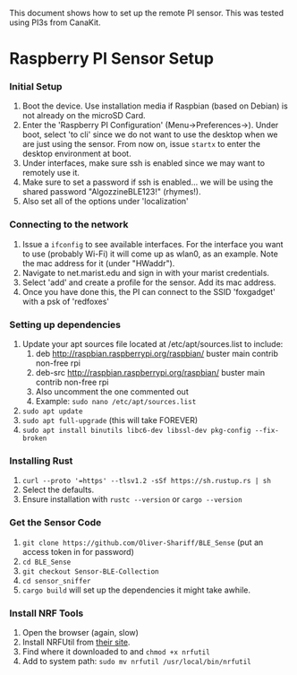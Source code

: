This document shows how to set up the remote PI sensor. This was tested using PI3s from CanaKit.

# Raspberry PI Sensor Setup

### Initial Setup
1. Boot the device. Use installation media if Raspbian (based on Debian) is not already on the microSD Card.
1. Enter the 'Raspberry PI Configuration' (Menu->Preferences->). Under boot, select 'to cli' since we do not want to use the desktop when we are just using the sensor. From now on, issue `startx` to enter the desktop environment at boot.
1. Under interfaces, make sure ssh is enabled since we may want to remotely use it.
1. Make sure to set a password if ssh is enabled... we will be using the shared password "AlgozzineBLE123!" (rhymes!).
1. Also set all of the options under 'localization'

### Connecting to the network
1. Issue a `ifconfig` to see available interfaces. For the interface you want to use (probably Wi-Fi) it will come up as wlan0, as an example. Note the mac address for it (under "HWaddr").
1. Navigate to net.marist.edu and sign in with your marist credentials. 
1. Select 'add' and create a profile for the sensor. Add its mac address. 
1. Once you have done this, the PI can connect to the SSID 'foxgadget' with a psk of 'redfoxes'

### Setting up dependencies
1. Update your apt sources file located at /etc/apt/sources.list to include:
    1. deb http://raspbian.raspberrypi.org/raspbian/ buster main contrib non-free rpi
    1. deb-src http://raspbian.raspberrypi.org/raspbian/ buster main contrib non-free rpi
    1. Also uncomment the one commented out
    1. Example: `sudo nano /etc/apt/sources.list`
1. `sudo apt update`
1. `sudo apt full-upgrade` (this will take FOREVER)
1. `sudo apt install binutils libc6-dev libssl-dev pkg-config --fix-broken`


### Installing Rust
1. `curl --proto '=https' --tlsv1.2 -sSf https://sh.rustup.rs | sh`
1. Select the defaults.
1. Ensure installation with `rustc --version` or `cargo --version`

### Get the Sensor Code
1. `git clone https://github.com/Oliver-Shariff/BLE_Sense` (put an access token in for password)
1. `cd BLE_Sense`
1. `git checkout Sensor-BLE-Collection`
1. `cd sensor_sniffer`
1. `cargo build` will set up the dependencies it might take awhile.

### Install NRF Tools
1. Open the browser (again, slow)
1. Install NRFUtil from [their site](https://www.nordicsemi.com/Products/Development-tools/nRF-Util).
1. Find where it downloaded to and `chmod +x nrfutil`
1. Add to system path: `sudo mv nrfutil /usr/local/bin/nrfutil`


